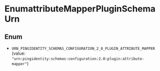 

# EnumattributeMapperPluginSchemaUrn

## Enum


* `URN_PINGIDENTITY_SCHEMAS_CONFIGURATION_2_0_PLUGIN_ATTRIBUTE_MAPPER` (value: `"urn:pingidentity:schemas:configuration:2.0:plugin:attribute-mapper"`)



